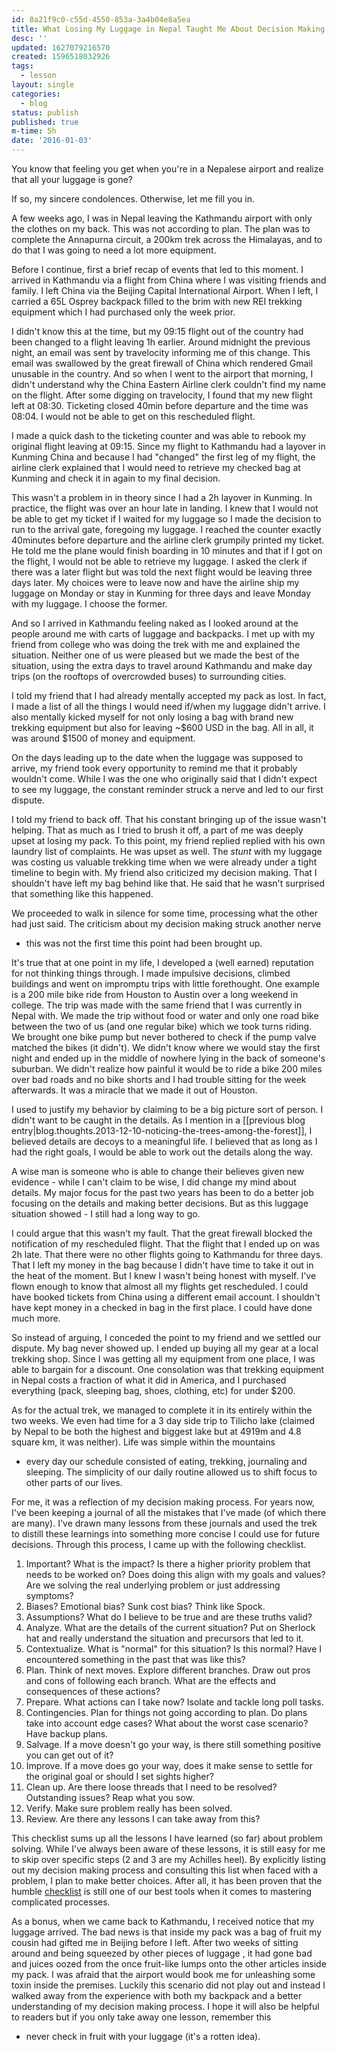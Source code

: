 ```yaml
---
id: 8a21f9c0-c55d-4550-853a-3a4b04e8a5ea
title: What Losing My Luggage in Nepal Taught Me About Decision Making
desc: ''
updated: 1627079216570
created: 1596518032926
tags:
  - lesson
layout: single
categories:
  - blog
status: publish
published: true
m-time: 5h
date: '2016-01-03'
---
```


You know that feeling you get when you're in a Nepalese airport and realize
that all your luggage is gone?

If so, my sincere condolences. Otherwise, let me fill you in.

A few weeks ago, I was in Nepal leaving the Kathmandu airport with only
the clothes on my back. This was not according to plan. The plan was to
complete the Annapurna circuit, a 200km trek across the Himalayas, and to
do that I was going to need a lot more equipment.

Before I continue, first a brief recap of events that led to this moment.
I arrived in Kathmandu via a flight from China where I was visiting
friends and family. I left China via the Beijing Capital International
Airport. When I left, I carried a 65L Osprey backpack filled to the brim
with new REI trekking equipment which I had purchased only the week prior.

I didn't know this at the time, but my 09:15 flight out of the country had
been changed to a flight leaving 1h earlier. Around midnight the previous
night, an email was sent by travelocity informing me of this change. This
email was swallowed by the great firewall of China which rendered Gmail
unusable in the country. And so when I went to the airport that morning,
I didn't understand why the China Eastern Airline clerk couldn't find my
name on the flight. After some digging on travelocity, I found that my new
flight left at 08:30. Ticketing closed 40min before departure and the time
was 08:04. I would not be able to get on this rescheduled flight.

I made a quick dash to the ticketing counter and was able to rebook my
original flight leaving at 09:15. Since my flight to Kathmandu had
a layover in Kunming China and because I had "changed" the first leg of my
flight, the airline clerk explained that I would need to retrieve my
checked bag at Kunming and check it in again to my final decision.

This wasn't a problem in in theory since I had a 2h layover in Kunming. In
practice, the flight was over an hour late in landing. I knew that I would
not be able to get my ticket if I waited for my luggage so I made the
decision to run to the arrival gate, foregoing my luggage. I reached the
counter exactly 40minutes before departure and the airline clerk grumpily
printed my ticket. He told me the plane would finish boarding in 10
minutes and that if I got on the flight, I would not be able to retrieve
my luggage. I asked the clerk if there was a later flight but was told the
next flight would be leaving three days later. My choices were to leave
now and have the airline ship my luggage on Monday or stay in Kunming for
three days and leave Monday with my luggage. I choose the former.

And so I arrived in Kathmandu feeling naked as I looked around at the
people around me with carts of luggage and backpacks. I met up with my
friend from college who was doing the trek with me and explained the
situation. Neither one of us were pleased but we made the best of the
situation, using the extra days to travel around Kathmandu and make day
trips (on the rooftops of overcrowded buses) to surrounding cities.

I told my friend that I had already mentally accepted my pack as lost. In
fact, I made a list of all the things I would need if/when my luggage
didn't arrive. I also mentally kicked myself for not only losing a bag
with brand new trekking equipment but also for leaving ~$600 USD in the
bag. All in all, it was around $1500 of money and equipment.

On the days leading up to the date when the luggage was supposed to arrive, my
friend took every opportunity to remind me that it probably wouldn't come.
While I was the one who originally said that I didn't expect to see my
luggage, the constant reminder struck a nerve and led to our first
dispute.


I told my friend to back off. That his constant bringing up of the issue
wasn't helping. That as much as I tried to brush it off, a part of me was
deeply upset at losing my pack. To this point, my friend replied replied
with his own laundry list of complaints. He was upset as well. The *stunt*
with my luggage was costing us valuable trekking time when we were already
under a tight timeline to begin with. My friend also criticized my
decision making. That I shouldn't have left my bag behind like that. He
said that he wasn't surprised that something like this happened.

We proceeded to walk in silence for some time, processing what the other
had just said. The criticism about my decision making struck another nerve
- this was not the first time this point had been brought up.

It's true that at one point in my life, I developed a (well earned)
reputation for not thinking things through. I made impulsive decisions,
climbed buildings and went on impromptu trips with little forethought. One
example is a 200 mile bike ride from Houston to Austin over a long weekend
in college. The trip was made with the same friend that I was currently in
Nepal with. We made the trip without food or water and only one road bike
between the two of us (and one regular bike) which we took turns riding.
We brought one bike pump but never bothered to check if the pump valve
matched the bikes (it didn't). We didn't know where we would stay the
first night and ended up in the middle of nowhere lying in the back of
someone's suburban. We didn't realize how painful it would be to ride
a bike 200 miles over bad roads and no bike shorts and I had trouble
sitting for the week afterwards. It was a miracle that we made it out of
Houston.

I used to justify my behavior by claiming to be a big picture sort of
person. I didn't want to be caught in the details. As I mention in a [[previous blog entry|blog.thoughts.2013-12-10-noticing-the-trees-among-the-forest]],
I believed details are decoys to a meaningful life. I believed that as
long as I had the right goals, I would be able to work out the details
along the way.

A wise man is someone who is able to change their believes given new
evidence - while I can't claim to be wise, I did change my mind about
details. My major focus for the past two years has been to do a better job
focusing on the details and making better decisions. But as this luggage
situation showed - I still had a long way to go.

I could argue that this wasn't my fault. That the great firewall blocked
the notification of my rescheduled flight. That the flight that I ended up
on was 2h late. That there were no other flights going to Kathmandu for
three days. That I left my money in the bag because I didn't have time to
take it out in the heat of the moment. But I knew I wasn't being honest
with myself. I've flown enough to know that almost all my flights get
rescheduled. I could have booked tickets from China using a different
email account. I shouldn't have kept money in a checked in bag in the
first place. I could have done much more.

So instead of arguing, I conceded the point to my friend and we settled
our dispute. My bag never showed up. I ended up buying all my gear at
a local trekking shop. Since I was getting all my equipment from one
place, I was able to bargain for a discount. One consolation was that
trekking equipment in Nepal costs a fraction of what it did in America,
and I purchased everything (pack, sleeping bag, shoes, clothing, etc) for
under $200.

As  for the actual trek, we managed to complete it in its entirely within
the two weeks. We even had time for a 3 day side trip to Tilicho lake
(claimed by Nepal to be both the highest and biggest lake but at 4919m and
4.8 square km, it was neither). Life was simple within the mountains
- every day our schedule consisted of eating, trekking, journaling and
sleeping. The simplicity of our daily routine allowed us to shift focus to
other parts of our lives.

For me, it was a reflection of my decision making process. For years now,
I've been keeping a journal of all the mistakes that I've made (of which
there are many). I've drawn many lessons from these journals and used the
trek to distill these learnings into something more concise I could use
for future decisions. Through this process, I came up with the following
checklist.

1. Important? What is the impact? Is there a higher priority problem that needs to be worked on? Does doing this align with my goals and values? Are we solving the real underlying problem or just addressing symptoms?
1. Biases? Emotional bias? Sunk cost bias? Think like Spock.
1. Assumptions? What do I believe to be true and are these truths valid?
1. Analyze. What are the details of the current situation? Put on Sherlock hat and really understand the situation and precursors that led to it.
1. Contextualize. What is "normal" for this situation? Is this normal? Have I encountered something in the past that was like this?
1. Plan. Think of next moves. Explore different branches. Draw out pros and cons of following each branch. What are the effects and consequences of these actions?
1. Prepare. What actions can I take now? Isolate and tackle long poll tasks.
1. Contingencies. Plan for things not going according to plan. Do plans take into account edge cases? What about the worst case scenario? Have backup plans.
1. Salvage. If a move doesn't go your way, is there still something positive you can get out of it?
1. Improve. If a move does go your way, does it make sense to settle for the original goal or should I set sights higher?
1. Clean up. Are there loose threads that I need to be resolved? Outstanding issues? Reap what you sow.
1. Verify. Make sure problem really has been solved.
1. Review. Are there any lessons I can take away from this?

This checklist sums up all the lessons I have learned (so far) about problem solving. While I've always been aware of these lessons, it is still easy for me to skip over specific steps (2 and 3 are my Achilles heel). By explicitly listing out my decision making process and consulting this list when faced with a problem, I plan to make better choices. After all, it has been proven that the humble [checklist](http://amzn.to/1SBFstu) is still one of our best tools when it comes to mastering complicated processes.

As a  bonus, when we came back to Kathmandu, I received notice that my
luggage arrived. The bad news is that inside my pack was a bag of fruit my
cousin had gifted me in Beijing before I left. After two weeks of sitting
around and being squeezed by other pieces of luggage , it had gone bad and
juices oozed from the once fruit-like lumps onto the other articles inside
my pack. I was afraid that the airport would book me for unleashing some
toxin inside the premises. Luckily this scenario did not play out and
instead I walked away from the experience with both my backpack and
a better understanding of my decision making process. I hope it will also
be helpful to readers but if you only take away one lesson, remember this
- never check in fruit with your luggage (it's a rotten idea).

